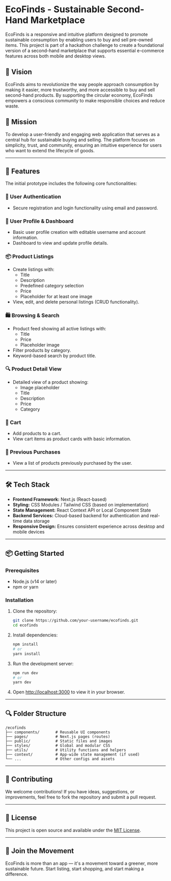 # EcoFinds - Sustainable Second-Hand Marketplace

EcoFinds is a responsive and intuitive platform designed to promote sustainable consumption by enabling users to buy and sell pre-owned items. This project is part of a hackathon challenge to create a foundational version of a second-hand marketplace that supports essential e-commerce features across both mobile and desktop views.

## 🌱 Vision

EcoFinds aims to revolutionize the way people approach consumption by making it easier, more trustworthy, and more accessible to buy and sell second-hand products. By supporting the circular economy, EcoFinds empowers a conscious community to make responsible choices and reduce waste.

## 🎯 Mission

To develop a user-friendly and engaging web application that serves as a central hub for sustainable buying and selling. The platform focuses on simplicity, trust, and community, ensuring an intuitive experience for users who want to extend the lifecycle of goods.

---

## 🚀 Features

The initial prototype includes the following core functionalities:

### 👤 User Authentication
- Secure registration and login functionality using email and password.

### 🧾 User Profile & Dashboard
- Basic user profile creation with editable username and account information.
- Dashboard to view and update profile details.

### 📦 Product Listings
- Create listings with:
  - Title
  - Description
  - Predefined category selection
  - Price
  - Placeholder for at least one image
- View, edit, and delete personal listings (CRUD functionality).

### 🛍️ Browsing & Search
- Product feed showing all active listings with:
  - Title
  - Price
  - Placeholder image
- Filter products by category.
- Keyword-based search by product title.

### 🔍 Product Detail View
- Detailed view of a product showing:
  - Image placeholder
  - Title
  - Description
  - Price
  - Category

### 🛒 Cart
- Add products to a cart.
- View cart items as product cards with basic information.

### 🧾 Previous Purchases
- View a list of products previously purchased by the user.

---


## 🛠️ Tech Stack

- **Frontend Framework:** Next.js (React-based)
- **Styling:** CSS Modules / Tailwind CSS (based on implementation)
- **State Management:** React Context API or Local Component State
- **Backend Services:** Cloud-based backend for authentication and real-time data storage
- **Responsive Design:** Ensures consistent experience across desktop and mobile devices

---

## 📦 Getting Started

### Prerequisites
- Node.js (v14 or later)
- npm or yarn

### Installation

1. Clone the repository:
   ```bash
   git clone https://github.com/your-username/ecofinds.git
   cd ecofinds

2. Install dependencies:

   ```bash
   npm install
   # or
   yarn install
   ```

3. Run the development server:

   ```bash
   npm run dev
   # or
   yarn dev
   ```

4. Open [http://localhost:3000](http://localhost:3000) to view it in your browser.

---

## 🔍 Folder Structure

```
/ecofinds
├── components/       # Reusable UI components
├── pages/            # Next.js pages (routes)
├── public/           # Static files and images
├── styles/           # Global and modular CSS
├── utils/            # Utility functions and helpers
├── context/          # App-wide state management (if used)
└── ...               # Other configs and assets
```

---

## 🤝 Contributing

We welcome contributions! If you have ideas, suggestions, or improvements, feel free to fork the repository and submit a pull request.

---

## 📄 License

This project is open source and available under the [MIT License](LICENSE).

---

## 💚 Join the Movement

EcoFinds is more than an app — it's a movement toward a greener, more sustainable future. Start listing, start shopping, and start making a difference.

